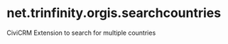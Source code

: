 net.trinfinity.orgis.searchcountries
====================================

CiviCRM Extension to search for multiple countries
